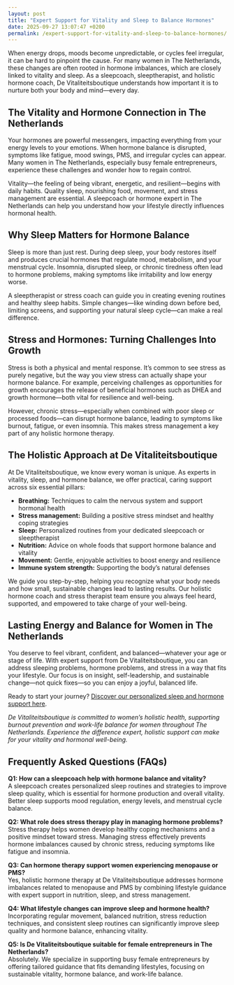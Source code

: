 ```yaml
---
layout: post
title: "Expert Support for Vitality and Sleep to Balance Hormones"
date: 2025-09-27 13:07:47 +0200
permalink: /expert-support-for-vitality-and-sleep-to-balance-hormones/
---
```

When energy drops, moods become unpredictable, or cycles feel irregular, it can be hard to pinpoint the cause. For many women in The Netherlands, these changes are often rooted in hormone imbalances, which are closely linked to vitality and sleep. As a sleepcoach, sleeptherapist, and holistic hormone coach, De Vitaliteitsboutique understands how important it is to nurture both your body and mind—every day.

## The Vitality and Hormone Connection in The Netherlands

Your hormones are powerful messengers, impacting everything from your energy levels to your emotions. When hormone balance is disrupted, symptoms like fatigue, mood swings, PMS, and irregular cycles can appear. Many women in The Netherlands, especially busy female entrepreneurs, experience these challenges and wonder how to regain control.

Vitality—the feeling of being vibrant, energetic, and resilient—begins with daily habits. Quality sleep, nourishing food, movement, and stress management are essential. A sleepcoach or hormone expert in The Netherlands can help you understand how your lifestyle directly influences hormonal health.

## Why Sleep Matters for Hormone Balance

Sleep is more than just rest. During deep sleep, your body restores itself and produces crucial hormones that regulate mood, metabolism, and your menstrual cycle. Insomnia, disrupted sleep, or chronic tiredness often lead to hormone problems, making symptoms like irritability and low energy worse.

A sleeptherapist or stress coach can guide you in creating evening routines and healthy sleep habits. Simple changes—like winding down before bed, limiting screens, and supporting your natural sleep cycle—can make a real difference.

## Stress and Hormones: Turning Challenges Into Growth

Stress is both a physical and mental response. It’s common to see stress as purely negative, but the way you view stress can actually shape your hormone balance. For example, perceiving challenges as opportunities for growth encourages the release of beneficial hormones such as DHEA and growth hormone—both vital for resilience and well-being.

However, chronic stress—especially when combined with poor sleep or processed foods—can disrupt hormone balance, leading to symptoms like burnout, fatigue, or even insomnia. This makes stress management a key part of any holistic hormone therapy.

## The Holistic Approach at De Vitaliteitsboutique

At De Vitaliteitsboutique, we know every woman is unique. As experts in vitality, sleep, and hormone balance, we offer practical, caring support across six essential pillars:

- **Breathing:** Techniques to calm the nervous system and support hormonal health
- **Stress management:** Building a positive stress mindset and healthy coping strategies
- **Sleep:** Personalized routines from your dedicated sleepcoach or sleeptherapist
- **Nutrition:** Advice on whole foods that support hormone balance and vitality
- **Movement:** Gentle, enjoyable activities to boost energy and resilience
- **Immune system strength:** Supporting the body’s natural defenses

We guide you step-by-step, helping you recognize what your body needs and how small, sustainable changes lead to lasting results. Our holistic hormone coach and stress therapist team ensure you always feel heard, supported, and empowered to take charge of your well-being.

## Lasting Energy and Balance for Women in The Netherlands

You deserve to feel vibrant, confident, and balanced—whatever your age or stage of life. With expert support from De Vitaliteitsboutique, you can address sleeping problems, hormone problems, and stress in a way that fits your lifestyle. Our focus is on insight, self-leadership, and sustainable change—not quick fixes—so you can enjoy a joyful, balanced life.

Ready to start your journey? [Discover our personalized sleep and hormone support here](https://devitaliteitsboutique.nl/hulp-hormonale-klachten/).

*De Vitaliteitsboutique is committed to women’s holistic health, supporting burnout prevention and work-life balance for women throughout The Netherlands. Experience the difference expert, holistic support can make for your vitality and hormonal well-being.*

## Frequently Asked Questions (FAQs)

**Q1: How can a sleepcoach help with hormone balance and vitality?**  
A sleepcoach creates personalized sleep routines and strategies to improve sleep quality, which is essential for hormone production and overall vitality. Better sleep supports mood regulation, energy levels, and menstrual cycle balance.

**Q2: What role does stress therapy play in managing hormone problems?**  
Stress therapy helps women develop healthy coping mechanisms and a positive mindset toward stress. Managing stress effectively prevents hormone imbalances caused by chronic stress, reducing symptoms like fatigue and insomnia.

**Q3: Can hormone therapy support women experiencing menopause or PMS?**  
Yes, holistic hormone therapy at De Vitaliteitsboutique addresses hormone imbalances related to menopause and PMS by combining lifestyle guidance with expert support in nutrition, sleep, and stress management.

**Q4: What lifestyle changes can improve sleep and hormone health?**  
Incorporating regular movement, balanced nutrition, stress reduction techniques, and consistent sleep routines can significantly improve sleep quality and hormone balance, enhancing vitality.

**Q5: Is De Vitaliteitsboutique suitable for female entrepreneurs in The Netherlands?**  
Absolutely. We specialize in supporting busy female entrepreneurs by offering tailored guidance that fits demanding lifestyles, focusing on sustainable vitality, hormone balance, and work-life balance.

<script type="application/ld+json">
{
  "@context": "https://schema.org",
  "@type": "BlogPosting",
  "headline": "Expert Support for Vitality and Sleep to Balance Hormones",
  "description": "De Vitaliteitsboutique empowers women in The Netherlands to enhance vitality and hormone balance through expert sleep coaching, stress therapy, and holistic hormone support.",
  "author": {
    "@type": "Person",
    "name": "De Vitaliteitsboutique"
  },
  "publisher": {
    "@type": "Person",
    "name": "De Vitaliteitsboutique"
  },
  "mainEntityOfPage": {
    "@type": "WebPage",
    "@id": "https://devitaliteitsboutique.nl/hulp-hormonale-klachten/"
  },
  "datePublished": "2024-06-01",
  "dateModified": "2024-06-01",
  "keywords": "Sleepcoach, Sleeptherapist, Hormone therapist, Hormone expert, Stress therapist, stress coach, breathing therapist, Holistic hormone coach, Vitality, Sleeping problems, Hormone problems, Menopause, PMS, Hormone balance, Sleep and hormones, Holistic therapist, insomnia, Women's holistic health, Burnout prevention for women, Work-life balance for women",
  "inLanguage": "nl-NL"
}
</script>

<script type="application/ld+json">
{
  "@context": "https://schema.org",
  "@type": "FAQPage",
  "mainEntity": [
    {
      "@type": "Question",
      "name": "How can a sleepcoach help with hormone balance and vitality?",
      "acceptedAnswer": {
        "@type": "Answer",
        "text": "A sleepcoach creates personalized sleep routines and strategies to improve sleep quality, which is essential for hormone production and overall vitality. Better sleep supports mood regulation, energy levels, and menstrual cycle balance."
      }
    },
    {
      "@type": "Question",
      "name": "What role does stress therapy play in managing hormone problems?",
      "acceptedAnswer": {
        "@type": "Answer",
        "text": "Stress therapy helps women develop healthy coping mechanisms and a positive mindset toward stress. Managing stress effectively prevents hormone imbalances caused by chronic stress, reducing symptoms like fatigue and insomnia."
      }
    },
    {
      "@type": "Question",
      "name": "Can hormone therapy support women experiencing menopause or PMS?",
      "acceptedAnswer": {
        "@type": "Answer",
        "text": "Yes, holistic hormone therapy at De Vitaliteitsboutique addresses hormone imbalances related to menopause and PMS by combining lifestyle guidance with expert support in nutrition, sleep, and stress management."
      }
    },
    {
      "@type": "Question",
      "name": "What lifestyle changes can improve sleep and hormone health?",
      "acceptedAnswer": {
        "@type": "Answer",
        "text": "Incorporating regular movement, balanced nutrition, stress reduction techniques, and consistent sleep routines can significantly improve sleep quality and hormone balance, enhancing vitality."
      }
    },
    {
      "@type": "Question",
      "name": "Is De Vitaliteitsboutique suitable for female entrepreneurs in The Netherlands?",
      "acceptedAnswer": {
        "@type": "Answer",
        "text": "Absolutely. We specialize in supporting busy female entrepreneurs by offering tailored guidance that fits demanding lifestyles, focusing on sustainable vitality, hormone balance, and work-life balance."
      }
    }
  ]
}
</script>